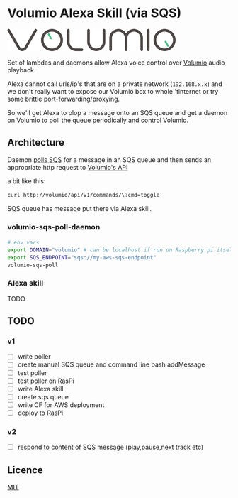 # Volumio Alexa Skill (via SQS)

![volumio logo](logo.png)

Set of lambdas and daemons allow Alexa voice control over [Volumio](https://volumio.org/) audio playback.

Alexa cannot call urls/ip's that are on a private network (`192.168.x.x`) and we don't really want to expose our Volumio box to whole 'tinternet or try some brittle port-forwarding/proxying.  

So we'll get Alexa to plop a message onto an SQS queue and get a daemon on Volumio to poll the queue periodically and control Volumio.

## Architecture

Daemon [polls SQS](poll/) for a message in an SQS queue and then sends an appropriate http request to [Volumio's API](https://volumio.github.io/docs/API/REST_API.html)

a bit like this:

```bash
curl http://volumio/api/v1/commands/\?cmd=toggle
```

SQS queue has message put there via Alexa skill.

### volumio-sqs-poll-daemon

```bash
# env vars
export DOMAIN="volumio" # can be localhost if run on Raspberry pi itself
export SQS_ENDPOINT="sqs://my-aws-sqs-endpoint"
volumio-sqs-poll
```

### Alexa skill

TODO

## TODO

### v1

- [ ] write poller
- [ ] create manual SQS queue and command line bash addMessage
- [ ] test poller
- [ ] test poller on RasPi
- [ ] write Alexa skill
- [ ] create sqs queue
- [ ] write CF for AWS deployment
- [ ] deploy to RasPi

### v2

- [ ] respond to content of SQS message (play,pause,next track etc)

## Licence

[MIT](LICENCE.txt)
